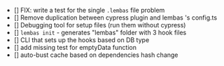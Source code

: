 * [] FIX: write a test for the single `.lembas` file problem
* [] Remove duplication between cypress plugin and lembas 's config.ts
* [] Debugging tool for setup files (run them without cypress)
* [] `lembas init` - generates "lembas" folder with 3 hook files
* [] CLI that sets up the hooks based on DB type
* [] add missing test for emptyData function
* [] auto-bust cache based on dependencies hash change